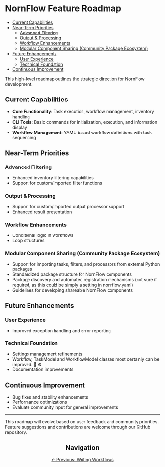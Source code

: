 # NornFlow Feature Roadmap

- [Current Capabilities](#current-capabilities)
- [Near-Term Priorities](#near-term-priorities)
  - [Advanced Filtering](#advanced-filtering)
  - [Output & Processing](#output--processing)
  - [Workflow Enhancements](#workflow-enhancements)
  - [Modular Component Sharing (Community Package Ecosystem)](#modular-component-sharing-community-package-ecosystem)
- [Future Enhancements](#future-enhancements)
  - [User Experience](#user-experience)
  - [Technical Foundation](#technical-foundation)
- [Continuous Improvement](#continuous-improvement)

This high-level roadmap outlines the strategic direction for NornFlow development.

## Current Capabilities

- **Core Functionality**: Task execution, workflow management, inventory handling
- **CLI Tools**: Basic commands for initialization, execution, and information display
- **Workflow Management**: YAML-based workflow definitions with task sequencing

## Near-Term Priorities

### Advanced Filtering
- Enhanced inventory filtering capabilities
- Support for custom/imported filter functions

### Output & Processing
- Support for custom/imported output processor support
- Enhanced result presentation

### Workflow Enhancements
- Conditional logic in workflows
- Loop structures

### Modular Component Sharing (Community Package Ecosystem)
- Support for importing tasks, filters, and processors from external Python packages
- Standardized package structure for NornFlow components
- Package discovery and automated registration mechanisms (not sure if required, as this could be simply a setting in nonrflow.yaml)
- Guidelines for developing shareable NornFlow components

## Future Enhancements

### User Experience
- Improved exception handling and error reporting

### Technical Foundation
- Settings management refinements
- Workflow, TaskModel and WorkflowModel classes most certainly can be improved. 🧠 ⚙️
- Documentation improvements

## Continuous Improvement

- Bug fixes and stability enhancements
- Performance optimizations
- Evaluate community input for general improvements

---

This roadmap will evolve based on user feedback and community priorities. Feature suggestions and contributions are welcome through our GitHub repository.


<div align="center">
  
## Navigation

<a href="./how_to_write_workflows.md">← Previous: Writing Workflows</a>

</div>